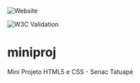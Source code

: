 ![Website](https://img.shields.io/website?url=https%3A%2F%2Feddiemee.github.io%2Fminiproj%2F)

![W3C Validation](https://img.shields.io/w3c-validation/html?targetUrl=https%3A%2F%2Feddiemee.github.io%2Fminiproj%2F)
# miniproj
Mini Projeto HTML5 e CSS - Senac Tatuapé

